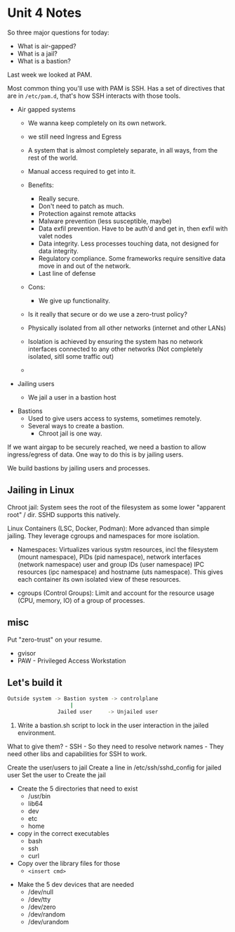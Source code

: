# Unit 4 Notes
So three major questions for today:
* What is air-gapped?
* What is a jail?
* What is a bastion?




Last week we looked at PAM.  

Most common thing you'll use with PAM is SSH. Has a set of directives that are in `/etc/pam.d`, that's how SSH interacts with those tools.  

* Air gapped systems 
    * We wanna keep completely on its own network.
    - we still need Ingress and Egress
    - A system that is almost completely separate, in all ways, from the rest of the
      world.  
    - Manual access required to get into it.

    - Benefits:
        - Really secure.
        - Don't need to patch as much.
        - Protection against remote attacks
        - Malware prevention (less susceptible, maybe)
        - Data exfil prevention. Have to be auth'd and get in, then exfil with valet nodes
        - Data integrity. Less processes touching data, not designed for data integrity.  
        - Regulatory compliance. Some frameworks require sensitive data move in and out of the network.  
        - Last line of defense 


    - Cons:
        - We give up functionality.  

    - Is it really that secure or do we use a zero-trust policy?

    - Physically isolated from all other networks (internet and other LANs)

    - Isolation is achieved by ensuring the system has no network interfaces connected to any
      other networks (Not completely isolated, sitll some traffic out)

    - 

* Jailing users
    - We jail a user in a bastion host

- Bastions
    - Used to give users access to systems, sometimes remotely.  
    - Several ways to create a bastion.
        - Chroot jail is one way.  

If we want airgap to be securely reached, we need a bastion to allow ingress/egress
of data. One way to do this is by jailing users.

We build bastions by jailing users and processes.  


## Jailing in Linux
Chroot jail: System sees the root of the filesystem as some lower "apparent root" /
dir. SSHD supports this natively.  

Linux Containers (LSC, Docker, Podman): More advanced than simple jailing. They
leverage cgroups and namespaces for more isolation.  

- Namespaces: Virtualizes various systm resources, incl the filesystem (mount
  namespace), PIDs (pid namespace), network interfaces (network namespace) user and
  group IDs (user namespace) IPC resources (ipc namespace) and hostname (uts
  namespace). This gives each container its own isolated view of these resources.  

- cgroups (Control Groups): Limit and account for the resource usage (CPU, memory,
  IO) of a group of processes.  


## misc
Put "zero-trust" on your resume.  

* gvisor
* PAW - Privileged Access Workstation

## Let's build it

```bash
Outside system -> Bastion system -> controlplane
                    |
                Jailed user     -> Unjailed user
```

1. Write a bastion.sh script to lock in the user interaction in the jailed
   environment.

What to give them?
    - SSH
    - So they need to resolve network names
    - They need other libs and capabilities for SSH to work.

Create the user/users to jail
Create a line in /etc/ssh/sshd_config for jailed user
Set the user to
Create the jail
- Create the 5 directories that need to exist
    - /usr/bin
    - lib64
    - dev
    - etc
    - home
- copy in the correct executables
    - bash
    - ssh
    - curl
- Copy over the library files for those
    - `<insert cmd>`

* Make the 5 dev devices that are needed
    - /dev/null
    * /dev/tty
    * /dev/zero
    * /dev/random
    * /dev/urandom


